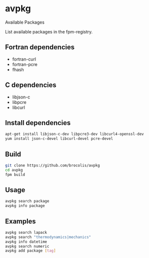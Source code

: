 # avpkg
Available Packages

List available packages in the fpm-registry.

## Fortran dependencies
- fortran-curl
- fortran-pcre
- fhash

## C dependencies
- libjson-c
- libpcre
- libcurl

## Install dependencies
```bash
apt-get install libjson-c-dev libpcre3-dev libcurl4-openssl-dev
yum install json-c-devel libcurl-devel pcre-devel
```

## Build
```bash
git clone https://github.com/brocolis/avpkg
cd avpkg
fpm build
```

## Usage
```bash
avpkg search package
avpkg info package
```

## Examples
```bash
avpkg search lapack
avpkg search "thermodynamics|mechanics"
avpkg info datetime
avpkg search numeric
avpkg add package [tag]
```

